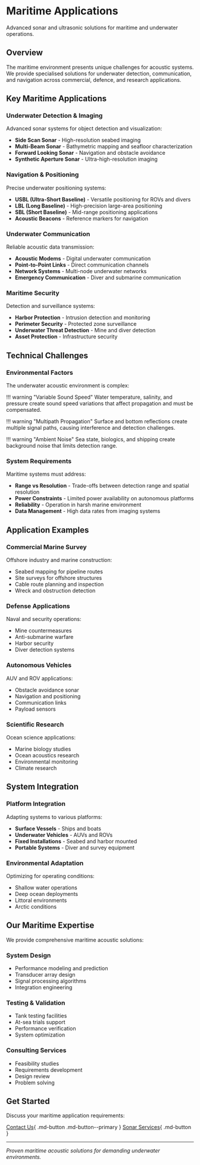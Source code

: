 # Maritime Applications

Advanced sonar and ultrasonic solutions for maritime and underwater operations.

## Overview

The maritime environment presents unique challenges for acoustic systems. We provide specialised solutions for underwater detection, communication, and navigation across commercial, defence, and research applications.

## Key Maritime Applications

### Underwater Detection & Imaging

Advanced sonar systems for object detection and visualization:

- **Side Scan Sonar** - High-resolution seabed imaging
- **Multi-Beam Sonar** - Bathymetric mapping and seafloor characterization
- **Forward Looking Sonar** - Navigation and obstacle avoidance
- **Synthetic Aperture Sonar** - Ultra-high-resolution imaging

### Navigation & Positioning

Precise underwater positioning systems:

- **USBL (Ultra-Short Baseline)** - Versatile positioning for ROVs and divers
- **LBL (Long Baseline)** - High-precision large-area positioning
- **SBL (Short Baseline)** - Mid-range positioning applications
- **Acoustic Beacons** - Reference markers for navigation

### Underwater Communication

Reliable acoustic data transmission:

- **Acoustic Modems** - Digital underwater communication
- **Point-to-Point Links** - Direct communication channels
- **Network Systems** - Multi-node underwater networks
- **Emergency Communication** - Diver and submarine communication

### Maritime Security

Detection and surveillance systems:

- **Harbor Protection** - Intrusion detection and monitoring
- **Perimeter Security** - Protected zone surveillance
- **Underwater Threat Detection** - Mine and diver detection
- **Asset Protection** - Infrastructure security

## Technical Challenges

### Environmental Factors

The underwater acoustic environment is complex:

!!! warning "Variable Sound Speed"
    Water temperature, salinity, and pressure create sound speed variations that affect propagation and must be compensated.

!!! warning "Multipath Propagation"
    Surface and bottom reflections create multiple signal paths, causing interference and detection challenges.

!!! warning "Ambient Noise"
    Sea state, biologics, and shipping create background noise that limits detection range.

### System Requirements

Maritime systems must address:

- **Range vs Resolution** - Trade-offs between detection range and spatial resolution
- **Power Constraints** - Limited power availability on autonomous platforms
- **Reliability** - Operation in harsh marine environment
- **Data Management** - High data rates from imaging systems

## Application Examples

### Commercial Marine Survey

Offshore industry and marine construction:

- Seabed mapping for pipeline routes
- Site surveys for offshore structures
- Cable route planning and inspection
- Wreck and obstruction detection

### Defense Applications

Naval and security operations:

- Mine countermeasures
- Anti-submarine warfare
- Harbor security
- Diver detection systems

### Autonomous Vehicles

AUV and ROV applications:

- Obstacle avoidance sonar
- Navigation and positioning
- Communication links
- Payload sensors

### Scientific Research

Ocean science applications:

- Marine biology studies
- Ocean acoustics research
- Environmental monitoring
- Climate research

## System Integration

### Platform Integration

Adapting systems to various platforms:

- **Surface Vessels** - Ships and boats
- **Underwater Vehicles** - AUVs and ROVs
- **Fixed Installations** - Seabed and harbor mounted
- **Portable Systems** - Diver and survey equipment

### Environmental Adaptation

Optimizing for operating conditions:

- Shallow water operations
- Deep ocean deployments
- Littoral environments
- Arctic conditions

## Our Maritime Expertise

We provide comprehensive maritime acoustic solutions:

### System Design

- Performance modeling and prediction
- Transducer array design
- Signal processing algorithms
- Integration engineering

### Testing & Validation

- Tank testing facilities
- At-sea trials support
- Performance verification
- System optimization

### Consulting Services

- Feasibility studies
- Requirements development
- Design review
- Problem solving

## Get Started

Discuss your maritime application requirements:

[Contact Us](../contact.md){ .md-button .md-button--primary }
[Sonar Services](../services/sonar.md){ .md-button }

---

*Proven maritime acoustic solutions for demanding underwater environments.*
